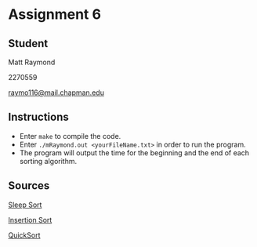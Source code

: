 # Assignment 6

## Student
Matt Raymond

2270559

raymo116@mail.chapman.edu

## Instructions
- Enter `make` to compile the code.
- Enter `./mRaymond.out <yourFileName.txt>` in order to run the program.
- The program will output the time for the beginning and the end of each sorting algorithm.

## Sources
[Sleep Sort](https://www.geeksforgeeks.org/sleep-sort-king-laziness-sorting-sleeping/)

[Insertion Sort](https://www.youtube.com/watch?v=w3Z7DwDHoZQ)

[QuickSort](https://www.geeksforgeeks.org/quick-sort/)
